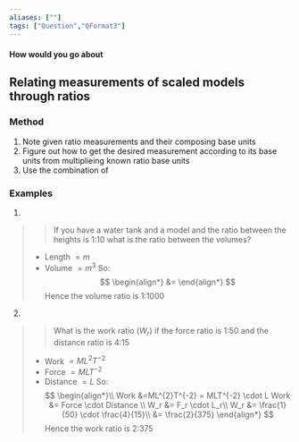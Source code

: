 ```yaml
---
aliases: [""]
tags: ["Question","QFormat3"]
---
```


#### How would you go about
## Relating measurements of scaled models through ratios
### Method
1) Note given ratio measurements and their composing base units
2) Figure out how to get the desired measurement according to its base units from multiplieing known ratio base units
3) Use the combination of 

### Examples
1) 
>> If you have a water tank and a model and the ratio between the heights is 1:10 what is the ratio between the volumes?
> - Length $=m$
> - Volume $=m^3$
> So:
> $$ \begin{align*}
 &=
\end{align*} $$
> Hence the volume ratio is 1:1000

2) 
>>  What is the work ratio ($W_r$) if the force ratio is 1:50 and the distance ratio is 4:15
> - Work $= ML^{2}T^{-2}$
> - Force $= MLT^{-2}$
> - Distance $=L$
> So:
> $$ \begin{align*}\\
 Work &=ML^{2}T^{-2} = MLT^{-2} \cdot L
 Work &= Force \cdot Distance \\
 W_r &= F_r \cdot L_r\\
 W_r &= \frac{1}{50} \cdot \frac{4}{15}\\
&= \frac{2}{375}
\end{align*} $$
> Hence the work ratio is 2:375